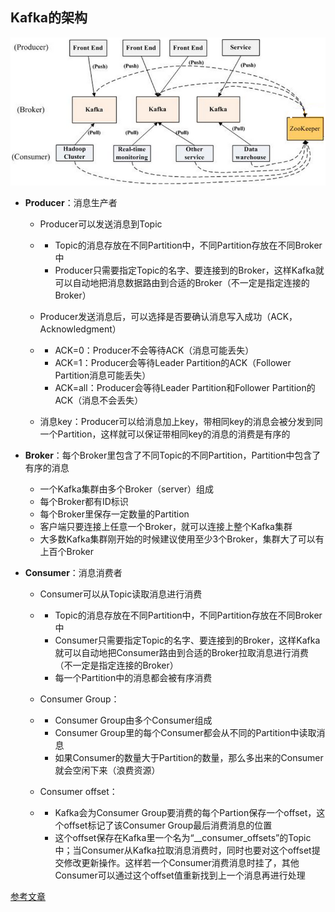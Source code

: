 ## Kafka的架构

![](../../pictures/kafka架构图.png)

- **Producer**：消息生产者

  - Producer可以发送消息到Topic

  - - Topic的消息存放在不同Partition中，不同Partition存放在不同Broker中
    - Producer只需要指定Topic的名字、要连接到的Broker，这样Kafka就可以自动地把消息数据路由到合适的Broker（不一定是指定连接的Broker）

  - Producer发送消息后，可以选择是否要确认消息写入成功（ACK，Acknowledgment）

  - - ACK=0：Producer不会等待ACK（消息可能丢失）
    - ACK=1：Producer会等待Leader Partition的ACK（Follower Partition消息可能丢失）
    - ACK=all：Producer会等待Leader Partition和Follower Partition的ACK（消息不会丢失）

  - 消息key：Producer可以给消息加上key，带相同key的消息会被分发到同一个Partition，这样就可以保证带相同key的消息的消费是有序的

- **Broker**：每个Broker里包含了不同Topic的不同Partition，Partition中包含了有序的消息

  - 一个Kafka集群由多个Broker（server）组成
  - 每个Broker都有ID标识
  - 每个Broker里保存一定数量的Partition
  - 客户端只要连接上任意一个Broker，就可以连接上整个Kafka集群
  - 大多数Kafka集群刚开始的时候建议使用至少3个Broker，集群大了可以有上百个Broker

- **Consumer**：消息消费者

  - Consumer可以从Topic读取消息进行消费

  - - Topic的消息存放在不同Partition中，不同Partition存放在不同Broker中
    - Consumer只需要指定Topic的名字、要连接到的Broker，这样Kafka就可以自动地把Consumer路由到合适的Broker拉取消息进行消费（不一定是指定连接的Broker）
    - 每一个Partition中的消息都会被有序消费

  - Consumer Group：

  - - Consumer Group由多个Consumer组成
    - Consumer Group里的每个Consumer都会从不同的Partition中读取消息
    - 如果Consumer的数量大于Partition的数量，那么多出来的Consumer就会空闲下来（浪费资源）

  - Consumer offset：

  - - Kafka会为Consumer Group要消费的每个Partion保存一个offset，这个offset标记了该Consumer Group最后消费消息的位置
    - 这个offset保存在Kafka里一个名为“__consumer_offsets”的Topic中；当Consumer从Kafka拉取消息消费时，同时也要对这个offset提交修改更新操作。这样若一个Consumer消费消息时挂了，其他Consumer可以通过这个offset值重新找到上一个消息再进行处理



[参考文章](<https://zhuanlan.zhihu.com/p/48896367>)